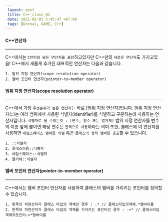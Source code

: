```yaml
---
 layout: post
 title: C++_class_03
 date: 2021-02-03 5:45:47 +07:00
 tags: [Unreal, GAME, C++]
---
```


#### C++연산자
---

C++에서는 `C언어의 모든 연산자를 포함`하고있지만 C++만의 `새로운 연산자`도 가지고있음!
C++에서 새롭게 추가된 대표적인 연산자는 다음과 같습니다.

 ```
1. 범위 지정 연산자(scope resolution operator)
2. 멤버 포인터 연산자(pointer-to-member operator)
```

#### 범위 지정 연산자(scope resolution operator)
---

C++에서 가장 `우선순위가 높은 연산자`는 바로 [범위 지정 연산자]입니다.
범위 지정 연산자(::)는 여러 범위에서 사용된 식별자(identifier)를 식별하고 구분하는데 사용하는 연산자입니다.
`식별자로 올 수있는것 : [변수, 함수 또는 열거체]`
범위 지정 연산자를 변수의 이름 앞에 붙이면 해당 변수는 `전역으로 사용`하라는 의미
또한, 클래스에 이 연산자를 사용하면 `네임스페이스 멤버를 식별` 혹은 `클래스의 정적 멤버를 호출`할 수 있습니다.

```
1. ::식별자
2. 클래스이름::식별자
3. 네임스페이스::식별자
4. 열거체::식별자
```

#### 멤버 포인터 연산자(pointer-to-member operator)
---

C++에서는 멤버 포인터 연산자를 사용하여 클래스의 멤버를 가리키는 포인터를 정의할 수 있습니다.

```
1. 왼쪽의 피연산자가 클래스 타입의 객체인 경우 : .* // 클래스타입의객체.*멤버이름
2. 왼쪽의 피연산자가 클래스 타입의 객체를 가리키는 포인터인 경우 : ->* // 클래스타입객체의포인터->*멤버이름
```





